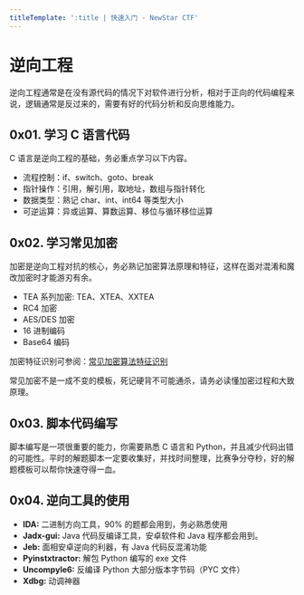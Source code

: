 ```yaml
---
titleTemplate: ':title | 快速入门 - NewStar CTF'
---
```


# 逆向工程

逆向工程通常是在没有源代码的情况下对软件进行分析，相对于正向的代码编程来说，逻辑通常是反过来的，需要有好的代码分析和反向思维能力。

## 0x01. 学习 C 语言代码

C 语言是逆向工程的基础，务必重点学习以下内容。

- 流程控制：if、switch、goto、break
- 指针操作：引用，解引用，取地址，数组与指针转化
- 数据类型：熟记 char、int、int64 等类型大小
- 可逆运算：异或运算、算数运算、移位与循环移位运算

## 0x02. 学习常见加密

加密是逆向工程对抗的核心，务必熟记加密算法原理和特征，这样在面对混淆和魔改加密时才能游刃有余。

- TEA 系列加密: TEA、XTEA、XXTEA
- RC4 加密
- AES/DES 加密
- 16 进制编码
- Base64 编码

加密特征识别可参阅：[常见加密算法特征识别](https://pangbai.work/IT/re/ctf_encode/)

常见加密不是一成不变的模板，死记硬背不可能通杀，请务必读懂加密过程和大致原理。

## 0x03. 脚本代码编写

脚本编写是一项很重要的能力，你需要熟悉 C 语言和 Python，并且减少代码出错的可能性。平时的解题脚本一定要收集好，并找时间整理，比赛争分夺秒，好的解题模板可以帮你快速夺得一血。

## 0x04. 逆向工具的使用

- **IDA:** 二进制方向工具，90% 的题都会用到，务必熟悉使用
- **Jadx-gui:** Java 代码反编译工具，安卓软件和 Java 程序都会用到。
- **Jeb:** 面相安卓逆向的利器，有 Java 代码反混淆功能
- **Pyinstxtractor:** 解包 Python 编写的 exe 文件
- **Uncompyle6:** 反编译 Python 大部分版本字节码（PYC 文件）
- **Xdbg:** 动调神器
